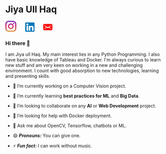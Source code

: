 # Jiya Ull Haq

[![](in.png)](https://www.instagram.com/this_is_jiya/)&nbsp;&nbsp;&nbsp;&nbsp;&nbsp;&nbsp;&nbsp;[![](linkedin.png)](https://www.linkedin.com/in/jiya-ull-haq-ab25111a0/)&nbsp;&nbsp;&nbsp;&nbsp;&nbsp;&nbsp;&nbsp;[![](Mail.png)](mailto:shaik.jiyaullhaq@gmail.com)

### Hi there 👋

I am Jiya ull Haq. My main interest lies in any Python Programming. I also have basic knowledge of Tableau and Docker. I'm always curious to learn new stuff and am very keen on working in a new and challenging environment. I count with good absorption to new technologies, learning and presenting skills.



- 🔭 I’m currently working on a Computer Vision project.

- 🌱 I’m currently learning **best practices for ML** and **Big Data**.

- 👯 I’m looking to collaborate on any **AI** or **Web Development** project.

- 🤔 I’m looking for help with Docker deployment.

- 💬 Ask me about OpenCV, Tensorflow, chatbots or ML.

- 😄 ***Pronouns:*** You can give one.

- ⚡ ***Fun fact:*** I can work without music. 


